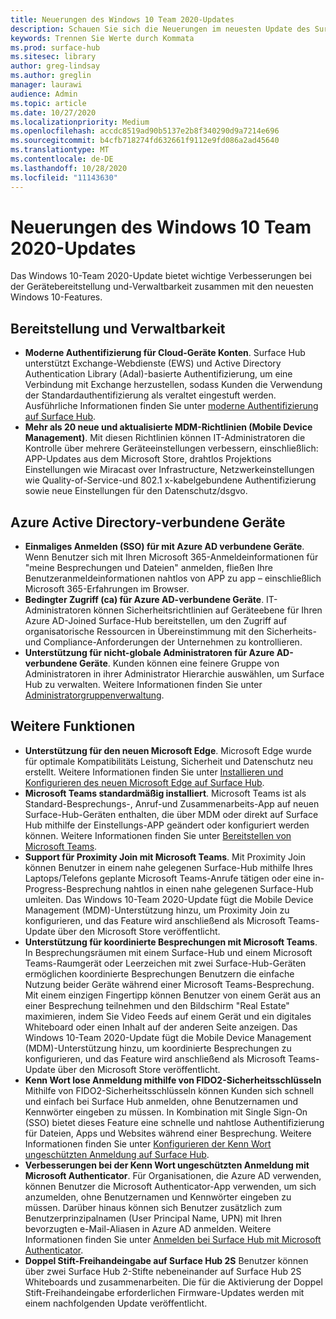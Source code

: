```yaml
---
title: Neuerungen des Windows 10 Team 2020-Updates
description: Schauen Sie sich die Neuerungen im neuesten Update des Surface Hub-Betriebssystems, Windows 10 Team 2020-Update, an.
keywords: Trennen Sie Werte durch Kommata
ms.prod: surface-hub
ms.sitesec: library
author: greg-lindsay
ms.author: greglin
manager: laurawi
audience: Admin
ms.topic: article
ms.date: 10/27/2020
ms.localizationpriority: Medium
ms.openlocfilehash: accdc8519ad90b5137e2b8f340290d9a7214e696
ms.sourcegitcommit: b4cfb718274fd632661f9112e9fd086a2ad45640
ms.translationtype: MT
ms.contentlocale: de-DE
ms.lasthandoff: 10/28/2020
ms.locfileid: "11143630"
---
```

# Neuerungen des Windows 10 Team 2020-Updates

Das Windows 10-Team 2020-Update bietet wichtige Verbesserungen bei der Gerätebereitstellung und-Verwaltbarkeit zusammen mit den neuesten Windows 10-Features.

##  Bereitstellung und Verwaltbarkeit

- **Moderne Authentifizierung für Cloud-Geräte Konten**. Surface Hub unterstützt Exchange-Webdienste (EWS) und Active Directory Authentication Library (Adal)-basierte Authentifizierung, um eine Verbindung mit Exchange herzustellen, sodass Kunden die Verwendung der Standardauthentifizierung als veraltet eingestuft werden. Ausführliche Informationen finden Sie unter [moderne Authentifizierung auf Surface Hub](https://docs.microsoft.com/surface-hub/surface-hub-modern-auth).
- **Mehr als 20 neue und aktualisierte MDM-Richtlinien (Mobile Device Management)**.      Mit diesen Richtlinien können IT-Administratoren die Kontrolle über mehrere Geräteeinstellungen verbessern, einschließlich: APP-Updates aus dem Microsoft Store, drahtlos Projektions Einstellungen wie Miracast over Infrastructure, Netzwerkeinstellungen wie Quality-of-Service-und 802.1 x-kabelgebundene Authentifizierung sowie neue Einstellungen für den Datenschutz/dsgvo.

##  Azure Active Directory-verbundene Geräte

- **Einmaliges Anmelden (SSO) für mit Azure AD verbundene Geräte**. Wenn Benutzer sich mit Ihren Microsoft 365-Anmeldeinformationen für "meine Besprechungen und Dateien" anmelden, fließen Ihre Benutzeranmeldeinformationen nahtlos von APP zu app – einschließlich Microsoft 365-Erfahrungen im Browser.
- **Bedingter Zugriff (ca) für Azure AD-verbundene Geräte**.       IT-Administratoren können Sicherheitsrichtlinien auf Geräteebene für Ihren Azure AD-Joined Surface-Hub bereitstellen, um den Zugriff auf organisatorische Ressourcen in Übereinstimmung mit den Sicherheits-und Compliance-Anforderungen der Unternehmen zu kontrollieren.
- **Unterstützung für nicht-globale Administratoren für Azure AD-verbundene Geräte**.       Kunden können eine feinere Gruppe von Administratoren in ihrer Administrator Hierarchie auswählen, um Surface Hub zu verwalten. Weitere Informationen finden Sie unter [Administratorgruppenverwaltung](https://docs.microsoft.com/surface-hub/admin-group-management-for-surface-hub).


## Weitere Funktionen


- **Unterstützung für den neuen Microsoft Edge**. Microsoft Edge wurde für optimale Kompatibilitäts Leistung, Sicherheit und Datenschutz neu erstellt. Weitere Informationen finden Sie unter [Installieren und Konfigurieren des neuen Microsoft Edge auf Surface Hub](https://docs.microsoft.com/surface-hub/surface-hub-install-chromium-edge).
- **Microsoft Teams standardmäßig installiert**.        Microsoft Teams ist als Standard-Besprechungs-, Anruf-und Zusammenarbeits-App auf neuen Surface-Hub-Geräten enthalten, die über MDM oder direkt auf Surface Hub mithilfe der Einstellungs-APP geändert oder konfiguriert werden können. Weitere Informationen finden Sie unter [Bereitstellen von Microsoft Teams](https://docs.microsoft.com/MicrosoftTeams/teams-surface-hub).
- **Support für Proximity Join mit Microsoft Teams**.  Mit Proximity Join können Benutzer in einem nahe gelegenen Surface-Hub mithilfe Ihres Laptops/Telefons geplante Microsoft Teams-Anrufe tätigen oder eine in-Progress-Besprechung nahtlos in einen nahe gelegenen Surface-Hub umleiten. Das Windows 10-Team 2020-Update fügt die Mobile Device Management (MDM)-Unterstützung hinzu, um Proximity Join zu konfigurieren, und das Feature wird anschließend als Microsoft Teams-Update über den Microsoft Store veröffentlicht.
- **Unterstützung für koordinierte Besprechungen mit Microsoft Teams**. In Besprechungsräumen mit einem Surface-Hub und einem Microsoft Teams-Raumgerät oder Leerzeichen mit zwei Surface-Hub-Geräten ermöglichen koordinierte Besprechungen Benutzern die einfache Nutzung beider Geräte während einer Microsoft Teams-Besprechung. Mit einem einzigen Fingertipp können Benutzer von einem Gerät aus an einer Besprechung teilnehmen und den Bildschirm "Real Estate" maximieren, indem Sie Video Feeds auf einem Gerät und ein digitales Whiteboard oder einen Inhalt auf der anderen Seite anzeigen. Das Windows 10-Team 2020-Update fügt die Mobile Device Management (MDM)-Unterstützung hinzu, um koordinierte Besprechungen zu konfigurieren, und das Feature wird anschließend als Microsoft Teams-Update über den Microsoft Store veröffentlicht.
- **Kenn Wort lose Anmeldung mithilfe von FIDO2-Sicherheitsschlüsseln**     Mithilfe von FIDO2-Sicherheitsschlüsseln können Kunden sich schnell und einfach bei Surface Hub anmelden, ohne Benutzernamen und Kennwörter eingeben zu müssen. In Kombination mit Single Sign-On (SSO) bietet dieses Feature eine schnelle und nahtlose Authentifizierung für Dateien, Apps und Websites während einer Besprechung. Weitere Informationen finden Sie unter [Konfigurieren der Kenn Wort ungeschützten Anmeldung auf Surface Hub](https://docs.microsoft.com/surface-hub/surface-hub-2s-phone-authenticate).
- **Verbesserungen bei der Kenn Wort ungeschützten Anmeldung mit Microsoft Authenticator**.  Für Organisationen, die Azure AD verwenden, können Benutzer die Microsoft Authenticator-App verwenden, um sich anzumelden, ohne Benutzernamen und Kennwörter eingeben zu müssen. Darüber hinaus können sich Benutzer zusätzlich zum Benutzerprinzipalnamen (User Principal Name, UPN) mit Ihren bevorzugten e-Mail-Aliasen in Azure AD anmelden. Weitere Informationen finden Sie unter [Anmelden bei Surface Hub mit Microsoft Authenticator](https://docs.microsoft.com/surface-hub/surface-hub-authenticator-app).
- **Doppel Stift-Freihandeingabe auf Surface Hub 2S**   Benutzer können über zwei Surface Hub 2-Stifte nebeneinander auf Surface Hub 2S Whiteboards und zusammenarbeiten. Die für die Aktivierung der Doppel Stift-Freihandeingabe erforderlichen Firmware-Updates werden mit einem nachfolgenden Update veröffentlicht.

 
 
 
